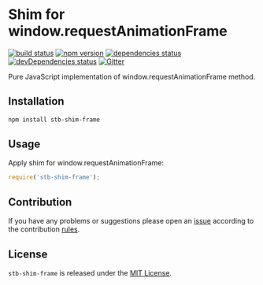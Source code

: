 Shim for window.requestAnimationFrame
=====================================

[![build status](https://img.shields.io/travis/stbsdk/shim-frame.svg?style=flat-square)](https://travis-ci.org/stbsdk/shim-frame)
[![npm version](https://img.shields.io/npm/v/stb-shim-frame.svg?style=flat-square)](https://www.npmjs.com/package/stb-shim-frame)
[![dependencies status](https://img.shields.io/david/stbsdk/shim-frame.svg?style=flat-square)](https://david-dm.org/stbsdk/shim-frame)
[![devDependencies status](https://img.shields.io/david/dev/stbsdk/shim-frame.svg?style=flat-square)](https://david-dm.org/stbsdk/shim-frame?type=dev)
[![Gitter](https://img.shields.io/badge/gitter-join%20chat-blue.svg?style=flat-square)](https://gitter.im/DarkPark/stbsdk)


Pure JavaScript implementation of window.requestAnimationFrame method.


## Installation ##

```bash
npm install stb-shim-frame
```


## Usage ##

Apply shim for window.requestAnimationFrame:

```js
require('stb-shim-frame');
```


## Contribution ##

If you have any problems or suggestions please open an [issue](https://github.com/stbsdk/shim-frame/issues)
according to the contribution [rules](.github/contributing.md).


## License ##

`stb-shim-frame` is released under the [MIT License](license.md).
